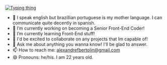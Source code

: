 <a href="https://git.io/typing-svg"><img src="https://readme-typing-svg.herokuapp.com?font=Silkscreen&size=30&duration=3500&pause=800&color=A70000&center=true&vCenter=true&multiline=true&width=1000&height=150&lines=Hi+there!;I'm+Alexandre%2C+a+coder+from+Brazil.;You+can+call+me+Alex!" alt="Typing thing" /></a>

- 🔰 I speak english but brazillian portuguese is my mother language. I can communicate quite decently in spanish.
- 🔭 I’m currently working on becoming a Senior Front-End Coder!
- 🌱 I’m currently learning Front-End stuff!
- 👯 I'd be excited to collaborate on any projects that Im capable of!
- 💬 Ask me about anything you wanna know! I'll be glad to answer.
- 📫 How to reach me: alexandrefbertolin@gmail.com
- 😄 Pronouns: he/his. I am 22 years old.
